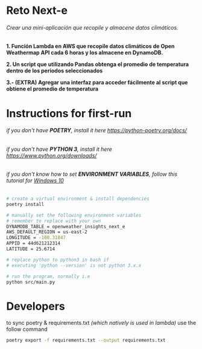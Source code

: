 # Reto Next-e


###### Crear una mini-aplicación que recopile y almacene datos climáticos.


**1. Función Lambda en AWS que recopile datos climáticos de Open Weathermap API cada 6 horas y los
almacene en DynamoDB.**

**2. Un script que utilizando Pandas obtenga el promedio de temperatura dentro de los periodos
seleccionados**

**3.- (EXTRA) Agregar una interfaz para acceder fácilmente al script que obtiene el promedio de temperatura**


# Instructions for first-run

###### if you don't have **POETRY**, install it here https://python-poetry.org/docs/
###### if you don't have **PYTHON 3**, install it here https://www.python.org/downloads/
###### if you don't know how to set **ENVIRONMENT VARIABLES**, follow this tutorial for [Windows 10](https://docs.oracle.com/en/database/oracle/machine-learning/oml4r/1.5.1/oread/creating-and-modifying-environment-variables-on-windows.html#GUID-DD6F9982-60D5-48F6-8270-A27EC53807D0)

```bash
# create a virtual environment & install dependencies
poetry install

# manually set the following environment variables
# remember to replace with your own
DYNAMODB_TABLE = openweather_insights_next_e
AWS_DEFAULT_REGION = us-east-2
LONGITUDE = -100.31847
APPID = 44d621212314
LATITUDE = 25.6714

# replace python to python3 in bash if 
# executing 'python --version' is not python 3.x.x

# run the program, normally i.e
python src/main.py
```

# Developers

to sync poetry & requirements.txt _(which natively is used in lambda)_ use the follow command
```bash
poetry export -f requirements.txt --output requirements.txt
```
